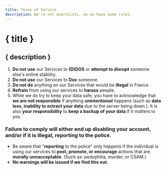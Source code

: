 ```yaml
---
title: Terms of Service
description: We're not anarchists, so we have some rules.
---
```


# { title }

## { description }

1. **Do not use** our Services to **(D)DOS** or **attempt to disrupt** someone else's online stability.
2. **Do not use** our Services to **Dox** someone.
3. **Do not do** anything on our Services that would be **illegal** in France.
4. **Refrain** from using our services to **harass** people.
5. While we do try to keep your data safe, you have to acknowledge that **we are not responsible** if anything **unintentional** happens (such as **data loss**, **inability to extract your data** due to the server being down.). It is also **your responsibility** to **keep a backup of your data** if it matters to you.

### Failure to comply will either end up **disabling** your account, and/or if it is illegal, **reporting** to the police.

-   Be aware that "**reporting** to the police" only happens if the individual is using our services to **post, promote, or encourage** actions that are **morally unnacceptable**. (Such as: pedophilia, murder, or CSAM.)
-   **No warnings will be issued if we find this out.**
